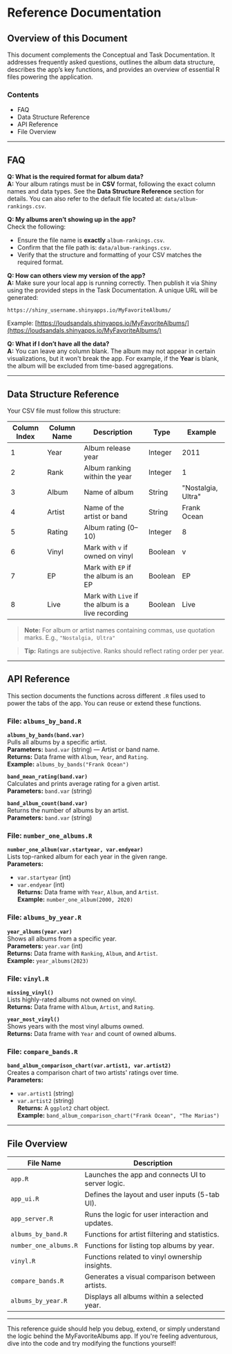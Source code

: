 # __Reference Documentation__

## __Overview of this Document__

This document complements the Conceptual and Task Documentation. It addresses frequently asked questions, outlines the album data structure, describes the app’s key functions, and provides an overview of essential R files powering the application.

### Contents

- FAQ
- Data Structure Reference
- API Reference
- File Overview

---

## __FAQ__

**Q: What is the required format for album data?**  
**A:** Your album ratings must be in **CSV** format, following the exact column names and data types. See the **Data Structure Reference** section for details. You can also refer to the default file located at: `data/album-rankings.csv`.

**Q: My albums aren’t showing up in the app?**  
Check the following:
- Ensure the file name is **exactly** `album-rankings.csv`.
- Confirm that the file path is: `data/album-rankings.csv`.
- Verify that the structure and formatting of your CSV matches the required format.

**Q: How can others view my version of the app?**  
**A:** Make sure your local app is running correctly. Then publish it via Shiny using the provided steps in the Task Documentation. A unique URL will be generated:
```
https://shiny_username.shinyapps.io/MyFavoriteAlbums/
```
Example: [https://loudsandals.shinyapps.io/MyFavoriteAlbums/](https://loudsandals.shinyapps.io/MyFavoriteAlbums/)

**Q: What if I don’t have all the data?**  
**A:** You can leave any column blank. The album may not appear in certain visualizations, but it won't break the app. For example, if the **Year** is blank, the album will be excluded from time-based aggregations.

---

## __Data Structure Reference__

Your CSV file must follow this structure:

| Column Index | Column Name | Description | Type | Example |
|--------------|-------------|-------------|------|---------|
| 1 | Year | Album release year | Integer | 2011 |
| 2 | Rank | Album ranking within the year | Integer | 1 |
| 3 | Album | Name of album | String | "Nostalgia, Ultra" |
| 4 | Artist | Name of the artist or band | String | Frank Ocean |
| 5 | Rating | Album rating (0–10) | Integer | 8 |
| 6 | Vinyl | Mark with `v` if owned on vinyl | Boolean | v |
| 7 | EP | Mark with `EP` if the album is an EP | Boolean | EP |
| 8 | Live | Mark with `Live` if the album is a live recording | Boolean | Live |

> **Note:** For album or artist names containing commas, use quotation marks. E.g., `"Nostalgia, Ultra"`

> **Tip:** Ratings are subjective. Ranks should reflect rating order per year.
---

## __API Reference__

This section documents the functions across different `.R` files used to power the tabs of the app. You can reuse or extend these functions.

### File: `albums_by_band.R`

**`albums_by_bands(band.var)`**  
Pulls all albums by a specific artist.  
**Parameters:** `band.var` (string) — Artist or band name.  
**Returns:** Data frame with `Album`, `Year`, and `Rating`.  
**Example:** `albums_by_bands("Frank Ocean")`

**`band_mean_rating(band.var)`**  
Calculates and prints average rating for a given artist.  
**Parameters:** `band.var` (string)

**`band_album_count(band.var)`**  
Returns the number of albums by an artist.  
**Parameters:** `band.var` (string)

### File: `number_one_albums.R`

**`number_one_album(var.startyear, var.endyear)`**  
Lists top-ranked album for each year in the given range.  
**Parameters:**
- `var.startyear` (int)
- `var.endyear` (int)  
**Returns:** Data frame with `Year`, `Album`, and `Artist`.  
**Example:** `number_one_album(2000, 2020)`

### File: `albums_by_year.R`

**`year_albums(year.var)`**  
Shows all albums from a specific year.  
**Parameters:** `year.var` (int)  
**Returns:** Data frame with `Ranking`, `Album`, and `Artist`.  
**Example:** `year_albums(2023)`

### File: `vinyl.R`

**`missing_vinyl()`**  
Lists highly-rated albums not owned on vinyl.  
**Returns:** Data frame with `Album`, `Artist`, and `Rating`.

**`year_most_vinyl()`**  
Shows years with the most vinyl albums owned.  
**Returns:** Data frame with `Year` and count of owned albums.

### File: `compare_bands.R`

**`band_album_comparison_chart(var.artist1, var.artist2)`**  
Creates a comparison chart of two artists' ratings over time.  
**Parameters:**
- `var.artist1` (string)
- `var.artist2` (string)  
**Returns:** A `ggplot2` chart object.  
**Example:** `band_album_comparison_chart("Frank Ocean", "The Marias")`

---

## __File Overview__

| File Name | Description |
|-----------|-------------|
| `app.R` | Launches the app and connects UI to server logic. |
| `app_ui.R` | Defines the layout and user inputs (5-tab UI). |
| `app_server.R` | Runs the logic for user interaction and updates. |
| `albums_by_band.R` | Functions for artist filtering and statistics. |
| `number_one_albums.R` | Functions for listing top albums by year. |
| `vinyl.R` | Functions related to vinyl ownership insights. |
| `compare_bands.R` | Generates a visual comparison between artists. |
| `albums_by_year.R` | Displays all albums within a selected year. |

---

This reference guide should help you debug, extend, or simply understand the logic behind the MyFavoriteAlbums app. If you're feeling adventurous, dive into the code and try modifying the functions yourself!
